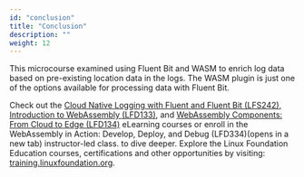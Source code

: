 ```yaml
---
id: "conclusion"
title: "Conclusion"
description: ""
weight: 12
---
```


This microcourse examined using Fluent Bit and WASM to enrich log data based on pre-existing location data in the logs. The WASM plugin is just one of the options available for processing data with Fluent Bit.

Check out the [Cloud Native Logging with Fluent and Fluent Bit (LFS242)](https://training.linuxfoundation.org/training/cloud-native-logging-with-fluentd-lfs242/), [Introduction to WebAssembly (LFD133)](https://training.linuxfoundation.org/training/introduction-to-webassembly-lfd133/), and [WebAssembly Components: From Cloud to Edge (LFD134)](https://training.linuxfoundation.org/training/webassembly-components-from-cloud-to-edge-lfd134/) eLearning courses or enroll in the WebAssembly in Action: Develop, Deploy, and Debug (LFD334)(opens in a new tab) instructor-led class. to dive deeper. Explore the Linux Foundation Education courses, certifications and other opportunities by visiting: [training.linuxfoundation.org](http://training.linuxfoundation.org/). 
